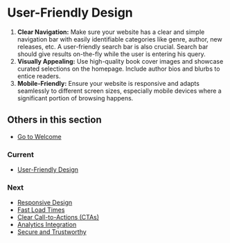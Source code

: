 # User-Friendly Design

1. **Clear Navigation:** Make sure your website has a clear and simple navigation bar with easily identifiable categories like genre, author, new releases, etc. A user-friendly search bar is also crucial. Search bar should give results on-the-fly while the user is entering his query.
2. **Visually Appealing:** Use high-quality book cover images and showcase curated selections on the homepage. Include author bios and blurbs to entice readers.
3. **Mobile-Friendly:** Ensure your website is responsive and adapts seamlessly to different screen sizes, especially mobile devices where a significant portion of browsing happens.

## Others in this section

* [Go to Welcome](../Welcome.md)

### Current

* [User-Friendly Design](../1.%20Website%20Development/User-Friendly%20Design.md)

### Next

* [Responsive Design](../1.%20Website%20Development/Responsive%20Design.md)
* [Fast Load Times](../1.%20Website%20Development/Fast%20Load%20Times.md)
* [Clear Call-to-Actions (CTAs)](../1.%20Website%20Development/Clear%20Call-to-Actions%20(CTAs).md)
* [Analytics Integration](../1.%20Website%20Development/Analytics%20Integration.md)
* [Secure and Trustworthy](../1.%20Website%20Development/Secure%20and%20Trustworthy.md)
